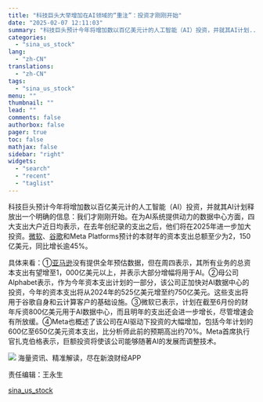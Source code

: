 ```yaml
---
title: "科技巨头大举增加在AI领域的“重注”：投资才刚刚开始"
date: "2025-02-07 12:11:03"
summary: "科技巨头预计今年将增加数以百亿美元计的人工智能（AI）投资，并就其AI计划..."
categories:
  - "sina_us_stock"
lang:
  - "zh-CN"
translations:
  - "zh-CN"
tags:
  - "sina_us_stock"
menu: ""
thumbnail: ""
lead: ""
comments: false
authorbox: false
pager: true
toc: false
mathjax: false
sidebar: "right"
widgets:
  - "search"
  - "recent"
  - "taglist"
---
```


科技巨头预计今年将增加数以百亿美元计的人工智能（AI）投资，并就其AI计划释放出一个明确的信息：我们才刚刚开始。在为AI系统提供动力的数据中心方面，四大支出大户近日均表示，在去年创纪录的支出之后，他们将在2025年进一步加大投资。[微软](https://stock.finance.sina.com.cn/usstock/quotes/MSFT.html)、[谷歌](https://stock.finance.sina.com.cn/usstock/quotes/GOOG.html)和Meta Platforms预计的本财年的资本支出总额至少为2，150亿美元，同比增长逾45%。

具体来看：①[亚马逊](https://stock.finance.sina.com.cn/usstock/quotes/AMZN.html)没有提供全年预估数据，但在周四表示，其所有业务的总资本支出有望增至1，000亿美元以上，并表示大部分增幅将用于AI。②母公司Alphabet表示，作为今年资本支出计划的一部分，该公司正加快对AI数据中心的投资，今年的资本支出将从2024年的525亿美元增至约750亿美元。这些支出将用于谷歌自身和云计算客户的基础设施。③微软已表示，计划在截至6月份的财年斥资800亿美元用于AI数据中心，而且明年的支出还会进一步增长，尽管增速会有所放缓。④Meta也概述了该公司在AI驱动下投资的大幅增加，包括今年计划的600亿至650亿美元资本支出，比分析师此前的预期高出约70%。Meta首席执行官扎克伯格表示，巨额投资将使该公司能够随著AI的发展而调整技术。












![](//n.sinaimg.cn/finance/cece9e13/20240627/655959900_20240627.png)
海量资讯、精准解读，尽在新浪财经APP



责任编辑：王永生

[sina_us_stock](https://finance.sina.com.cn/stock/usstock/c/2025-02-07/doc-ineirsef3382761.shtml)
